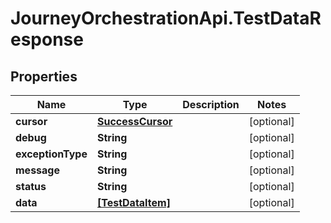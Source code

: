 # JourneyOrchestrationApi.TestDataResponse

## Properties

Name | Type | Description | Notes
------------ | ------------- | ------------- | -------------
**cursor** | [**SuccessCursor**](SuccessCursor.md) |  | [optional] 
**debug** | **String** |  | [optional] 
**exceptionType** | **String** |  | [optional] 
**message** | **String** |  | [optional] 
**status** | **String** |  | [optional] 
**data** | [**[TestDataItem]**](TestDataItem.md) |  | [optional] 


